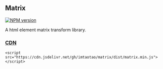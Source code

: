 ## Matrix
[![NPM version][npm-image]][npm-url]

A html element matrix transform library.

### [CDN][cdn] 
`<script src="https://cdn.jsdelivr.net/gh/imtaotao/matrix/dist/matrix.min.js"></script>`

[npm-url]: https://www.npmjs.com/package/@rustle/matrix
[npm-image]: https://img.shields.io/npm/v/@rustle/matrix.svg?style=flat-square
[cdn]: https://cdn.jsdelivr.net/gh/imtaotao/matrix/dist/matrix.min.js